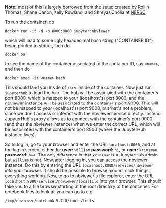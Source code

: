 **Note:** most of this is largely borrowed from the setup created by Rollin Thomas, Shane
  Canon, Kelly Rowland, and Shreyas Cholia at [NERSC](https://github.com/NERSC/jupyterhub-deploy).

To run the container, do

```docker run -it -d -p 8000:8000 jupyter:nbviewer```

which will lead to some ugly hexadecimal hash string ("CONTAINER ID") being printed to stdout, then do

```docker ps```

to see the name of the container associated to the container ID, say `<name>`, and then do

```docker exec -it <name> bash```

This should land you inside of `/srv` inside of the container. Now
just run `jupyterhub` to load the hub. The hub will be associated with
the container's port 8000, which is mapped to your (localhost's) port
8000, and the nbviewer instance will be associated to the container's
port 9000. This will not be mapped to your (localhost's) port 9000, but that's not a problem, since we don't access or interact with the nbviewer service directly. Instead JupyterHub's proxy allows us to connect with the container's port 9000 (and thus the nbviewer instance) when we enter the correct URL, which will be associated with the container's port 8000 (where the JupyterHub instance lives).

So to log in, go to your browser and enter the URL `localhost:8000`,
and at the log in screen, either do: **user:** `william` **password:**
`hi`, or **user:** `krinsman` **password:** `bye`. The only difference
is that `krinsman` is a JupyterHub admin but `william` is not. Now,
after logging in, you can access the nbviewer instance. Do this by
entering the URL `localhost:8000/services/nbviewer` into your browser. It should be
possible to browse around, click things, everything working. Now, to
go to nbviewer's file explorer, enter the URL
`localhost:8000/services/nbviewer/localfile` into your browser. This
should take you to a file browser starting at the root directory of
the container. For notebook files to look at, you can go to e.g.

```/tmp/nbviewer/notebook-5.7.8/tools/tests```
